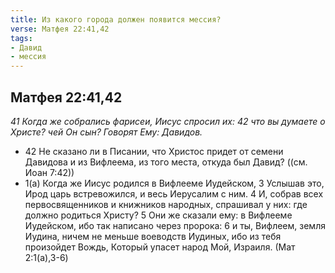 ```yaml
---
title: Из какого города должен появится мессия?
verse: Матфея 22:41,42
tags: 
- Давид
- мессия
---
```


## Матфея 22:41,42

*41 Когда же собрались фарисеи, Иисус спросил их: 42 что вы думаете о Христе? чей Он сын? Говорят Ему: Давидов.*

- 42 Не сказано ли в Писании, что Христос придет от семени Давидова и из Вифлеема, из того места, откуда был Давид? ((см. Иоан 7:42))
- 1(а) Когда же Иисус родился в Вифлееме Иудейском, 3 Услышав это, Ирод царь встревожился, и весь Иерусалим с ним. 4 И, собрав всех первосвященников и книжников народных, спрашивал у них: где должно родиться Христу? 5 Они же сказали ему: в Вифлееме Иудейском, ибо так написано через пророка: 6 и ты, Вифлеем, земля Иудина, ничем не меньше воеводств Иудиных, ибо из тебя произойдет Вождь, Который упасет народ Мой, Израиля. (Мат 2:1(а),3-6)